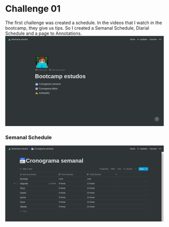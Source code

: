 # Challenge 01
The first challenge was created a schedule. In the videos that I watch in the bootcamp, they give us tips. So I created a Semanal Schedule, Diarial Schedule and a page to Annotations.
![Made on Notion](./Cronograma.png)

### Semanal Schedule
![Made on Notion](./Cronograma_semanal.png)
